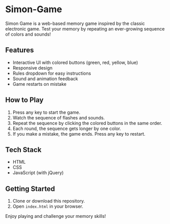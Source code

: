 # Simon-Game

Simon Game is a web-based memory game inspired by the classic electronic game. Test your memory by repeating an ever-growing sequence of colors and sounds!

## Features

- Interactive UI with colored buttons (green, red, yellow, blue)
- Responsive design
- Rules dropdown for easy instructions
- Sound and animation feedback
- Game restarts on mistake

## How to Play

1. Press any key to start the game.
2. Watch the sequence of flashes and sounds.
3. Repeat the sequence by clicking the colored buttons in the same order.
4. Each round, the sequence gets longer by one color.
5. If you make a mistake, the game ends. Press any key to restart.

## Tech Stack

- HTML
- CSS
- JavaScript (with jQuery)

## Getting Started

1. Clone or download this repository.
2. Open `index.html` in your browser.

Enjoy playing and challenge your memory skills!
